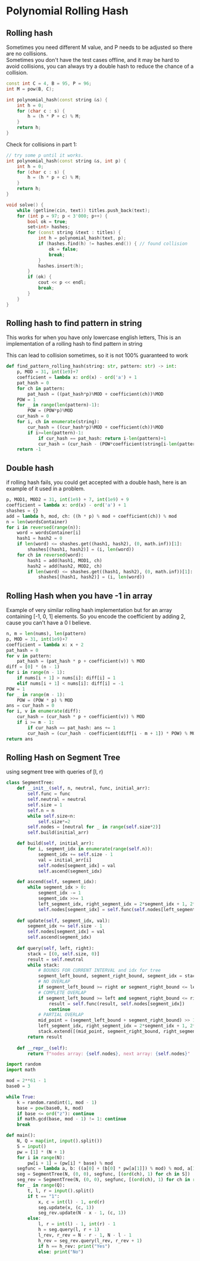 # Polynomial Rolling Hash

## Rolling hash 

Sometimes you need different M value, and P needs to be adjusted so there are no collisions.  
Sometimes you don't have the test cases offline, and it may be hard to avoid collisions, you can always try a double hash
to reduce the chance of a collision.

```cpp
const int C = 4, B = 95, P = 96;
int M = pow(B, C);

int polynomial_hash(const string &s) {
    int h = 0;
    for (char c : s) {
        h = (h * P + c) % M;
    }
    return h;
}
```

Check for collisions in part 1:

```cpp
// try some p until it works. 
int polynomial_hash(const string &s, int p) {
    int h = 0;
    for (char c : s) {
        h = (h * p + c) % M;
    }
    return h;
}

void solve() {
    while (getline(cin, text)) titles.push_back(text);
    for (int p = 97; p < 3'000; p++) {
        bool ok = true;
        set<int> hashes;
        for (const string &text : titles) {
            int h = polynomial_hash(text, p);
            if (hashes.find(h) != hashes.end()) { // found collision
                ok = false;
                break;
            }
            hashes.insert(h);
        }
        if (ok) {
            cout << p << endl;
            break;
        }
    }
}
```

## Rolling hash to find pattern in string

This works for when you have only lowercase english letters, 
This is an implementation of a rolling hash to find pattern in 
string

This can lead to collision sometimes, so it is not 100% guaranteed to work

```py
def find_pattern_rolling_hash(string: str, pattern: str) -> int:
    p, MOD = 31, int(1e9)+7
    coefficient = lambda x: ord(x) - ord('a') + 1
    pat_hash = 0
    for ch in pattern:
        pat_hash = ((pat_hash*p)%MOD + coefficient(ch))%MOD
    POW = 1
    for _ in range(len(pattern)-1):
        POW = (POW*p)%MOD
    cur_hash = 0
    for i, ch in enumerate(string):
        cur_hash = ((cur_hash*p)%MOD + coefficient(ch))%MOD
        if i>=len(pattern)-1:
            if cur_hash == pat_hash: return i-len(pattern)+1
            cur_hash = (cur_hash - (POW*coefficient(string[i-len(pattern)+1]))%MOD + MOD)%MOD
    return -1
```

## Double hash

if rolling hash fails, you could get accepted with a double hash, here is an example of it used in a problem. 

```py
p, MOD1, MOD2 = 31, int(1e9) + 7, int(1e9) + 9
coefficient = lambda x: ord(x) - ord('a') + 1
shashes = {}
add = lambda h, mod, ch: ((h * p) % mod + coefficient(ch)) % mod
n = len(wordsContainer)
for i in reversed(range(n)):
    word = wordsContainer[i]
    hash1 = hash2 = 0
    if len(word) <= shashes.get((hash1, hash2), (0, math.inf))[1]:
        shashes[(hash1, hash2)] = (i, len(word))
    for ch in reversed(word):
        hash1 = add(hash1, MOD1, ch)
        hash2 = add(hash2, MOD2, ch)
        if len(word) <= shashes.get((hash1, hash2), (0, math.inf))[1]:
            shashes[(hash1, hash2)] = (i, len(word))
```

## Rolling Hash when you have -1 in array

Example of very similar rolling hash implementation but for an array containing [-1, 0, 1] elements.  So you encode the coefficient by adding 2,  cause you can't have a 0 I believe. 

```py
n, m = len(nums), len(pattern)
p, MOD = 31, int(1e9)+7
coefficient = lambda x: x + 2
pat_hash = 0
for v in pattern:
    pat_hash = (pat_hash * p + coefficient(v)) % MOD
diff = [0] * (n - 1)
for i in range(n - 1):
    if nums[i + 1] > nums[i]: diff[i] = 1
    elif nums[i + 1] < nums[i]: diff[i] = -1
POW = 1
for _ in range(m - 1):
    POW = (POW * p) % MOD
ans = cur_hash = 0
for i, v in enumerate(diff):
    cur_hash = (cur_hash * p + coefficient(v)) % MOD
    if i >= m - 1:
        if cur_hash == pat_hash: ans += 1
        cur_hash = (cur_hash - coefficient(diff[i - m + 1]) * POW) % MOD
return ans
```

## Rolling Hash on Segment Tree

using segment tree with queries of [l, r)

```py
class SegmentTree:
    def __init__(self, n, neutral, func, initial_arr):
        self.func = func
        self.neutral = neutral
        self.size = 1
        self.n = n
        while self.size<n:
            self.size*=2
        self.nodes = [neutral for _ in range(self.size*2)] 
        self.build(initial_arr)

    def build(self, initial_arr):
        for i, segment_idx in enumerate(range(self.n)):
            segment_idx += self.size - 1
            val = initial_arr[i]
            self.nodes[segment_idx] = val
            self.ascend(segment_idx)

    def ascend(self, segment_idx):
        while segment_idx > 0:
            segment_idx -= 1
            segment_idx >>= 1
            left_segment_idx, right_segment_idx = 2*segment_idx + 1, 2*segment_idx + 2
            self.nodes[segment_idx] = self.func(self.nodes[left_segment_idx], self.nodes[right_segment_idx])
        
    def update(self, segment_idx, val):
        segment_idx += self.size - 1
        self.nodes[segment_idx] = val
        self.ascend(segment_idx)
            
    def query(self, left, right):
        stack = [(0, self.size, 0)]
        result = self.neutral
        while stack:
            # BOUNDS FOR CURRENT INTERVAL and idx for tree
            segment_left_bound, segment_right_bound, segment_idx = stack.pop()
            # NO OVERLAP
            if segment_left_bound >= right or segment_right_bound <= left: continue
            # COMPLETE OVERLAP
            if segment_left_bound >= left and segment_right_bound <= right:
                result = self.func(result, self.nodes[segment_idx])
                continue
            # PARTIAL OVERLAP
            mid_point = (segment_left_bound + segment_right_bound) >> 1
            left_segment_idx, right_segment_idx = 2*segment_idx + 1, 2*segment_idx + 2
            stack.extend([(mid_point, segment_right_bound, right_segment_idx), (segment_left_bound, mid_point, left_segment_idx)])
        return result
    
    def __repr__(self):
        return f"nodes array: {self.nodes}, next array: {self.nodes}"

import random
import math    

mod = 2**61 - 1
base0 = 3

while True:
    k = random.randint(1, mod - 1)
    base = pow(base0, k, mod)
    if base <= ord("z"): continue
    if math.gcd(base, mod - 1) != 1: continue
    break

def main():
    N, Q = map(int, input().split())
    S = input()
    pw = [1] * (N + 1)
    for i in range(N):
        pw[i + 1] = (pw[i] * base) % mod
    segfunc = lambda a, b: ((a[0] + (b[0] * pw[a[1]]) % mod) % mod, a[1] + b[1])
    seg = SegmentTree(N, (0, 0), segfunc, [(ord(ch), 1) for ch in S])
    seg_rev = SegmentTree(N, (0, 0), segfunc, [(ord(ch), 1) for ch in reversed(S)])
    for _ in range(Q):
        t, l, r = input().split()
        if t == "1":
            x, c = int(l) - 1, ord(r)
            seg.update(x, (c, 1))
            seg_rev.update(N - x - 1, (c, 1))
        else:
            l, r = int(l) - 1, int(r) - 1
            h = seg.query(l, r + 1)
            l_rev, r_rev = N - r - 1, N - l - 1
            h_rev = seg_rev.query(l_rev, r_rev + 1)
            if h == h_rev: print("Yes")
            else: print("No")
```

```cpp

```